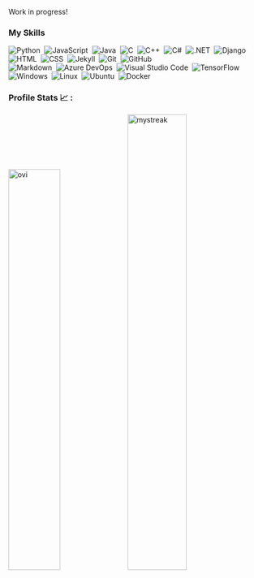 Work in progress!

### My Skills

![Python](https://img.shields.io/badge/-Python-05122A?style=flat&logo=python)&nbsp;
![JavaScript](https://img.shields.io/badge/-JavaScript-05122A?style=flat&logo=javascript)&nbsp;
![Java](https://img.shields.io/badge/-Java-05122A?style=flat&logo=Java&logoColor=FFA518)&nbsp;
![C](https://img.shields.io/badge/-C-05122A?style=flat&logo=C&logoColor=A8B9CC)&nbsp;
![C++](https://img.shields.io/badge/-C++-05122A?style=flat&logo=C%2B%2B&logoColor=00599C)&nbsp;
![C#](https://img.shields.io/badge/C%20Sharp-05122A?logo=C%20Sharp)&nbsp;
![.NET](https://img.shields.io/badge/.NET-05122A?logo=.NET)&nbsp;
![Django](https://img.shields.io/badge/-Django-05122A?style=flat&logo=django&logoColor=092E20)&nbsp;
![HTML](https://img.shields.io/badge/-HTML-05122A?style=flat&logo=HTML5)&nbsp;
![CSS](https://img.shields.io/badge/-CSS-05122A?style=flat&logo=CSS3&logoColor=1572B6)&nbsp;
![Jekyll](https://img.shields.io/badge/-Jekyll-05122A?style=flat&logo=Jekyll&logoColor=1572B6)&nbsp;
![Git](https://img.shields.io/badge/-Git-05122A?style=flat&logo=git)&nbsp;
![GitHub](https://img.shields.io/badge/-GitHub-05122A?style=flat&logo=github)\
![Markdown](https://img.shields.io/badge/-Markdown-05122A?style=flat&logo=markdown)&nbsp;
![Azure DevOps](https://img.shields.io/badge/-Azure%20Devops-05122A?style=flat&logo=azure%20devops)&nbsp;
![Visual Studio Code](https://img.shields.io/badge/-Visual%20Studio%20Code-05122A?style=flat&logo=visual-studio-code&logoColor=007ACC)&nbsp;
![TensorFlow](https://img.shields.io/badge/TensorFlow-05122A?logo=TensorFlow)&nbsp;
![Windows](https://img.shields.io/badge/Windows-05122A?logo=Windows)&nbsp;
![Linux](https://img.shields.io/badge/Linux-05122A?logo=Linux)&nbsp;
![Ubuntu](https://img.shields.io/badge/Ubuntu-05122A?logo=Ubuntu)&nbsp;
![Docker](https://img.shields.io/badge/Docker-05122A?logo=Docker)&nbsp;


### Profile Stats :chart_with_upwards_trend: :
<img src="https://github-readme-stats.vercel.app/api/top-langs?username=madushadhanushka&show_icons=true&locale=en&layout=compact&theme=chartreuse-dark" alt="ovi" width="45%"/>&nbsp;
<img src="https://github-readme-streak-stats.herokuapp.com/?user=jmcdonald&theme=tokyonight" alt="mystreak" width="48%"/>
